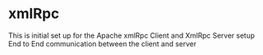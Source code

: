 # xmlRpc

This is initial set up for the Apache xmlRpc Client and XmlRpc Server setup
End to End communication between the client and server

